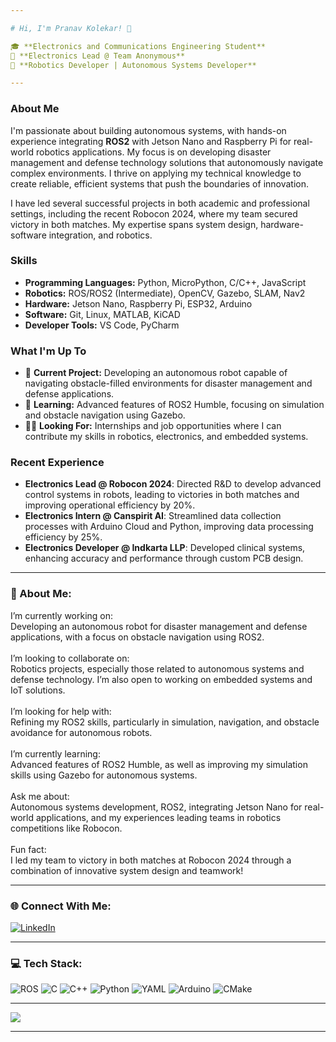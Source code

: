 ```yaml
---

# Hi, I'm Pranav Kolekar! 👋

🎓 **Electronics and Communications Engineering Student**  
🔧 **Electronics Lead @ Team Anonymous**  
🤖 **Robotics Developer | Autonomous Systems Developer**

---
```


### About Me

I'm passionate about building autonomous systems, with hands-on experience integrating **ROS2** with Jetson Nano and Raspberry Pi for real-world robotics applications. My focus is on developing disaster management and defense technology solutions that autonomously navigate complex environments. I thrive on applying my technical knowledge to create reliable, efficient systems that push the boundaries of innovation.

I have led several successful projects in both academic and professional settings, including the recent Robocon 2024, where my team secured victory in both matches. My expertise spans system design, hardware-software integration, and robotics.

### Skills
- **Programming Languages:** Python, MicroPython, C/C++, JavaScript
- **Robotics:** ROS/ROS2 (Intermediate), OpenCV, Gazebo, SLAM, Nav2
- **Hardware:** Jetson Nano, Raspberry Pi, ESP32, Arduino
- **Software:** Git, Linux, MATLAB, KiCAD
- **Developer Tools:** VS Code, PyCharm

### What I'm Up To
- 🚀 **Current Project:** Developing an autonomous robot capable of navigating obstacle-filled environments for disaster management and defense applications.
- 🌱 **Learning:** Advanced features of ROS2 Humble, focusing on simulation and obstacle navigation using Gazebo.
- 🧑‍💻 **Looking For:** Internships and job opportunities where I can contribute my skills in robotics, electronics, and embedded systems.

### Recent Experience
- **Electronics Lead @ Robocon 2024**: Directed R&D to develop advanced control systems in robots, leading to victories in both matches and improving operational efficiency by 20%.
- **Electronics Intern @ Canspirit AI**: Streamlined data collection processes with Arduino Cloud and Python, improving data processing efficiency by 25%.
- **Electronics Developer @ Indkarta LLP**: Developed clinical systems, enhancing accuracy and performance through custom PCB design.

---

### 💫 About Me:
I’m currently working on:<br>Developing an autonomous robot for disaster management and defense applications, with a focus on obstacle navigation using ROS2.<br><br>I’m looking to collaborate on:<br>Robotics projects, especially those related to autonomous systems and defense technology. I’m also open to working on embedded systems and IoT solutions.<br><br>I’m looking for help with:<br>Refining my ROS2 skills, particularly in simulation, navigation, and obstacle avoidance for autonomous robots.<br><br>I’m currently learning:<br>Advanced features of ROS2 Humble, as well as improving my simulation skills using Gazebo for autonomous systems.<br><br>Ask me about:<br>Autonomous systems development, ROS2, integrating Jetson Nano for real-world applications, and my experiences leading teams in robotics competitions like Robocon.<br><br>Fun fact:<br>I led my team to victory in both matches at Robocon 2024 through a combination of innovative system design and teamwork!

---

### 🌐 Connect With Me:
[![LinkedIn](https://img.shields.io/badge/LinkedIn-%230077B5.svg?logo=linkedin&logoColor=white)](https://linkedin.com/in/pranav-kolekar)

---

### 💻 Tech Stack:
![ROS](https://img.shields.io/badge/ros-%230A0FF9.svg?style=for-the-badge&logo=ros&logoColor=white) ![C](https://img.shields.io/badge/c-%2300599C.svg?style=for-the-badge&logo=c&logoColor=white) ![C++](https://img.shields.io/badge/c++-%2300599C.svg?style=for-the-badge&logo=c%2B%2B&logoColor=white) ![Python](https://img.shields.io/badge/python-3670A0?style=for-the-badge&logo=python&logoColor=ffdd54) ![YAML](https://img.shields.io/badge/yaml-%23ffffff.svg?style=for-the-badge&logo=yaml&logoColor=151515) ![Arduino](https://img.shields.io/badge/-Arduino-00979D?style=for-the-badge&logo=Arduino&logoColor=white) ![CMake](https://img.shields.io/badge/CMake-%23008FBA.svg?style=for-the-badge&logo=cmake&logoColor=white)

---

[![](https://visitcount.itsvg.in/api?id=pranavk-2003&icon=1&color=9)](https://visitcount.itsvg.in)

---
